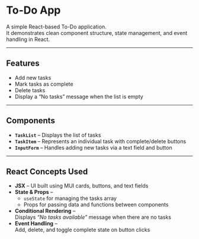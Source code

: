 # To-Do App

A simple React-based To-Do application.  
It demonstrates clean component structure, state management, and event handling in React.

---

## Features
- Add new tasks  
- Mark tasks as complete  
- Delete tasks  
- Display a “No tasks” message when the list is empty  

---

## Components
- **`TaskList`** – Displays the list of tasks  
- **`TaskItem`** – Represents an individual task with complete/delete buttons  
- **`InputForm`** – Handles adding new tasks via a text field and button  

---

## React Concepts Used
- **JSX** – UI built using MUI cards, buttons, and text fields  
- **State & Props** –  
  - `useState` for managing the tasks array  
  - Props for passing data and functions between components  
- **Conditional Rendering** –  
  Displays *“No tasks available”* message when there are no tasks  
- **Event Handling** –  
  Add, delete, and toggle complete state on button clicks  

